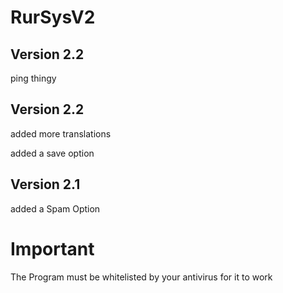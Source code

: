 # RurSysV2

## Version 2.2
ping thingy

## Version 2.2
added  more translations

added a save option

## Version 2.1
added  a Spam Option



# Important
The Program must be whitelisted by your antivirus for it to work
